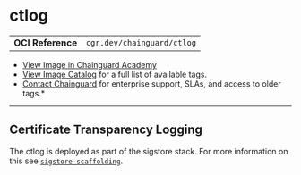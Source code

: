 <!--monopod:start-->
# ctlog
| | |
| - | - |
| **OCI Reference** | `cgr.dev/chainguard/ctlog` |


* [View Image in Chainguard Academy](https://edu.chainguard.dev/chainguard/chainguard-images/reference/ctlog/overview/)
* [View Image Catalog](https://console.enforce.dev/images/catalog) for a full list of available tags.
* [Contact Chainguard](https://www.chainguard.dev/chainguard-images) for enterprise support, SLAs, and access to older tags.*

---
<!--monopod:end-->

## Certificate Transparency Logging

The ctlog is deployed as part of the sigstore stack.  For more information
on this see [`sigstore-scaffolding`](../sigstore-scaffolding/).
